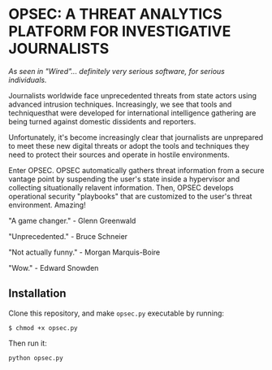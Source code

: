 # OPSEC: A THREAT ANALYTICS PLATFORM FOR INVESTIGATIVE JOURNALISTS

*As seen in "Wired"... definitely very serious software, for serious individuals.*

Journalists worldwide face unprecedented threats from state actors using advanced intrusion techniques. Increasingly, we see that tools and techniquesthat were developed for international intelligence gathering are being turned against domestic dissidents and reporters.

Unfortunately, it's become increasingly clear that journalists are unprepared to meet these new digital threats or adopt the tools and techniques they need to protect their sources and operate in hostile environments.

Enter OPSEC. OPSEC automatically gathers threat information from a secure vantage point by suspending the user's state inside a hypervisor and collecting situationally relavent information. Then, OPSEC develops operational security "playbooks" that are customized to the user's threat environment. Amazing!

"A game changer." - Glenn Greenwald

"Unprecedented." - Bruce Schneier

"Not actually funny." - Morgan Marquis-Boire

"Wow." - Edward Snowden

## Installation

Clone this repository, and make `opsec.py` executable by running:

`$ chmod +x opsec.py`

Then run it:

`python opsec.py`
